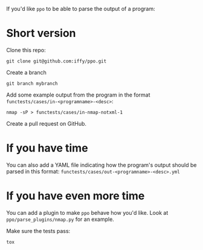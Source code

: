 
If you'd like `ppo` to be able to parse the output of a program:

# Short version #

Clone this repo:

    git clone git@github.com:iffy/ppo.git

Create a branch

    git branch mybranch

Add some example output from the program in the format `functests/cases/in-<programname>-<desc>`:

    nmap -sP > functests/cases/in-nmap-notxml-1

Create a pull request on GitHub.


# If you have time #

You can also add a YAML file indicating how the program's output should be parsed in this format: `functests/cases/out-<programname>-<desc>.yml`

# If you have even more time #

You can add a plugin to make `ppo` behave how you'd like.  Look at `ppo/parse_plugins/nmap.py` for an example.

Make sure the tests pass:

    tox
